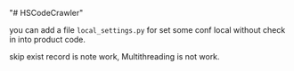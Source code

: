 "# HSCodeCrawler" 

you can add a file `local_settings.py` for set some conf local without check in into product code.

skip exist record is note work, Multithreading is not work.